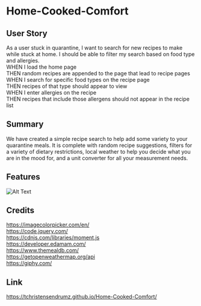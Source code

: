 # Home-Cooked-Comfort
## User Story
As a user stuck in quarantine, I want to search for new recipes to make while stuck at home. I should be able to filter my search based on food type and allergies.
<br>
WHEN I load the home page
<br>
THEN random recipes are appended to the page that lead to recipe pages
<br>
WHEN I search for specific food types on the recipe page
<br>
THEN recipes of that type should appear to view
<br>
WHEN I enter allergies on the recipe
<br>
THEN recipes that include those allergens should not appear in the recipe list
<br>

## Summary
We have created a simple recipe search to help add some variety to your quarantine meals. It is complete with random recipe suggestions, filters for a variety of dietary restrictions, local weather to help you decide what you are in the mood for, and a unit converter for all your measurement needs.

## Features
![Alt Text](https://github.com/tchristensendrumz/Home-Cooked-Comfort/blob/main/assets/screencap.gif?raw=true)



## Credits
https://imagecolorpicker.com/en/
<br>
https://code.jquery.com/
<br>
https://cdnjs.com/libraries/moment.js
<br>
https://developer.edamam.com/
<br>
https://www.themealdb.com/
<br>
https://getopenweathermap.org/api
<br>
https://giphy.com/
## Link
https://tchristensendrumz.github.io/Home-Cooked-Comfort/
